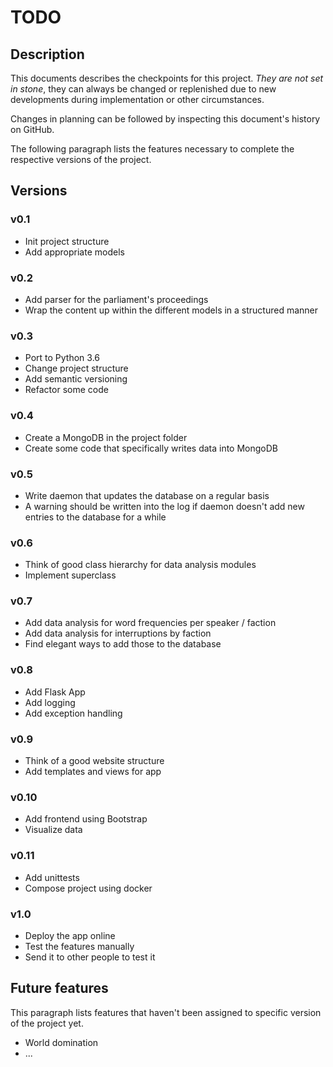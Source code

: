 # TODO

## Description

This documents describes the checkpoints for this project. *They are not set
in stone*, they can always be changed or replenished due to new developments
during implementation or other circumstances.

Changes in planning can be followed by inspecting this document's history on
GitHub.

The following paragraph lists the features necessary to complete the
respective versions of the project.

## Versions

### v0.1

* Init project structure
* Add appropriate models

### v0.2

* Add parser for the parliament's proceedings
* Wrap the content up within the different models in a structured manner

### v0.3
* Port to Python 3.6
* Change project structure
* Add semantic versioning
* Refactor some code

### v0.4

* Create a MongoDB in the project folder
* Create some code that specifically writes data into MongoDB

### v0.5

* Write daemon that updates the database on a regular basis
* A warning should be written into the log if daemon doesn't add new entries
to the database for a while

### v0.6

* Think of good class hierarchy for data analysis modules
* Implement superclass

### v0.7

* Add data analysis for word frequencies per speaker / faction
* Add data analysis for interruptions by faction
* Find elegant ways to add those to the database

### v0.8

* Add Flask App
* Add logging
* Add exception handling

### v0.9

* Think of a good website structure
* Add templates and views for app

### v0.10

* Add frontend using Bootstrap
* Visualize data

### v0.11

* Add unittests
* Compose project using docker

### v1.0

* Deploy the app online
* Test the features manually
* Send it to other people to test it

## Future features

This paragraph lists features that haven't been assigned to specific version
of the project yet.

* World domination
* ...
